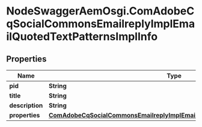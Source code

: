 # NodeSwaggerAemOsgi.ComAdobeCqSocialCommonsEmailreplyImplEmailQuotedTextPatternsImplInfo

## Properties

Name | Type | Description | Notes
------------ | ------------- | ------------- | -------------
**pid** | **String** |  | [optional] 
**title** | **String** |  | [optional] 
**description** | **String** |  | [optional] 
**properties** | [**ComAdobeCqSocialCommonsEmailreplyImplEmailQuotedTextPatternsImplProperties**](ComAdobeCqSocialCommonsEmailreplyImplEmailQuotedTextPatternsImplProperties.md) |  | [optional] 


